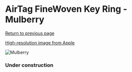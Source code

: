 # AirTag FineWoven Key Ring - Mulberry

[Return to previous page](/airtag)

[High-resolution image from Apple](https://store.storeimages.cdn-apple.com/8756/as-images.apple.com/is/MT2J3?wid=4500&hei=4500&fmt=png)

<div style="width: 384px"><img src="/everypreview/MT2J3.png" alt="Mulberry"></div>

### Under construction
